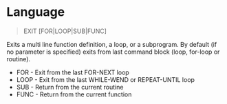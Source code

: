# Language

> EXIT [FOR|LOOP|SUB|FUNC]

Exits a multi line function definition, a loop, or a subprogram. By default (if no parameter is specified) exits from last command block (loop, for-loop or routine).


* FOR - Exit from the last FOR-NEXT loop
* LOOP - Exit from the last WHILE-WEND or REPEAT-UNTIL loop
* SUB - Return from the current routine
* FUNC - Return from the current function

